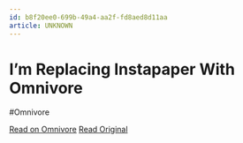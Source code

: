 ```yaml
---
id: b8f20ee0-699b-49a4-aa2f-fd8aed8d11aa
article: UNKNOWN
---
```


# I’m Replacing Instapaper With Omnivore
#Omnivore

[Read on Omnivore](https://omnivore.app/me/i-m-replacing-instapaper-with-omnivore-18d49941a3d)
[Read Original](https://quantumgardener.blog/notes/i%E2%80%99m-replacing-instapaper-with-omnivore)

